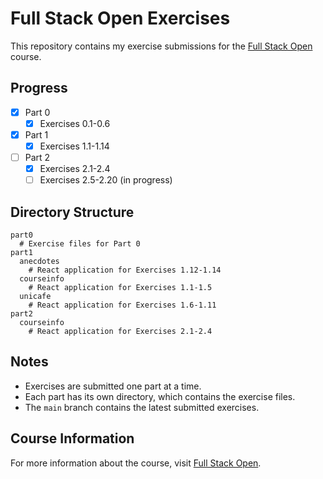# Full Stack Open Exercises

This repository contains my exercise submissions for the [Full Stack Open](https://fullstackopen.com/en/) course.

## Progress

- [x] Part 0
  - [x] Exercises 0.1-0.6
- [x] Part 1
  - [x] Exercises 1.1-1.14
- [ ] Part 2
  - [x] Exercises 2.1-2.4
  - [ ] Exercises 2.5-2.20 (in progress)

## Directory Structure

```
part0
  # Exercise files for Part 0
part1
  anecdotes
    # React application for Exercises 1.12-1.14
  courseinfo
    # React application for Exercises 1.1-1.5
  unicafe
    # React application for Exercises 1.6-1.11
part2
  courseinfo
    # React application for Exercises 2.1-2.4
```

## Notes

- Exercises are submitted one part at a time.
- Each part has its own directory, which contains the exercise files.
- The `main` branch contains the latest submitted exercises.

## Course Information

For more information about the course, visit [Full Stack Open](https://fullstackopen.com/en/).